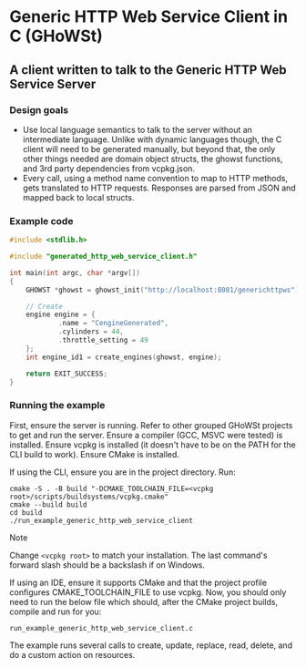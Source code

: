 # Generic HTTP Web Service Client in C (GHoWSt)

## A client written to talk to the Generic HTTP Web Service Server

### Design goals

- Use local language semantics to talk to the server without an intermediate
  language. Unlike with dynamic languages though, the C client will need to be
  generated manually, but beyond that, the only other things needed are domain
  object structs, the ghowst functions, and 3rd party dependencies from
  vcpkg.json.
- Every call, using a method name convention to map to HTTP methods, gets
  translated to HTTP requests. Responses are parsed from JSON and mapped back to
  local structs.

### Example code

```c
#include <stdlib.h>

#include "generated_http_web_service_client.h"

int main(int argc, char *argv[])
{
    GHOWST *ghowst = ghowst_init("http://localhost:8081/generichttpws");

    // Create
    engine engine = {
            .name = "CengineGenerated",
            .cylinders = 44,
            .throttle_setting = 49
    };
    int engine_id1 = create_engines(ghowst, engine);

    return EXIT_SUCCESS;
}
```

### Running the example

First, ensure the server is running. Refer to other grouped GHoWSt projects to
get and run the server. Ensure a compiler (GCC, MSVC were tested) is installed.
Ensure vcpkg is installed (it doesn't have to be on the PATH for the CLI build
to work). Ensure CMake is installed.

If using the CLI, ensure you are in the project directory. Run:

```
cmake -S . -B build "-DCMAKE_TOOLCHAIN_FILE=<vcpkg root>/scripts/buildsystems/vcpkg.cmake"
cmake --build build
cd build
./run_example_generic_http_web_service_client
```

> [!NOTE]
> Change `<vcpkg root>` to match your installation. The last command's forward slash should be a backslash if on Windows.

If using an IDE, ensure it supports CMake and that the project profile
configures CMAKE_TOOLCHAIN_FILE to use vcpkg. Now, you should only need to run
the below file which should, after the CMake project builds, compile and run for
you:

`run_example_generic_http_web_service_client.c`

The example runs several calls to create, update, replace, read, delete, and do
a custom action on resources.
